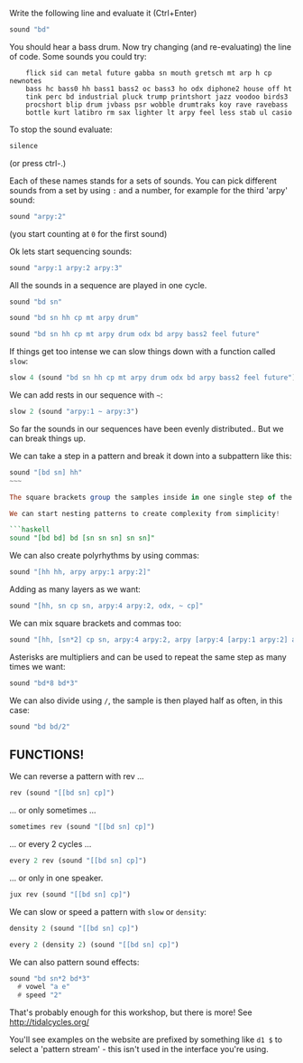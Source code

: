 

Write the following line and evaluate it (Ctrl+Enter)

```haskell
sound "bd"
```

You should hear a bass drum. Now try changing (and re-evaluating) the
line of code. Some sounds you could try:

```
    flick sid can metal future gabba sn mouth gretsch mt arp h cp newnotes
    bass hc bass0 hh bass1 bass2 oc bass3 ho odx diphone2 house off ht
    tink perc bd industrial pluck trump printshort jazz voodoo birds3
    procshort blip drum jvbass psr wobble drumtraks koy rave ravebass
    bottle kurt latibro rm sax lighter lt arpy feel less stab ul casio
```

To stop the sound evaluate:

```haskell
silence
```

(or press ctrl-.)

Each of these names stands for a sets of sounds. You can pick
different sounds from a set by using `:` and a number, for example for
the third 'arpy' sound:

```haskell
sound "arpy:2"
```

(you start counting at `0` for the first sound)

Ok lets start sequencing sounds:

```haskell
sound "arpy:1 arpy:2 arpy:3"
```

All the sounds in a sequence are played in one cycle.

```haskell
sound "bd sn"

sound "bd sn hh cp mt arpy drum"

sound "bd sn hh cp mt arpy drum odx bd arpy bass2 feel future"
```

If things get too intense we can slow things down with a function
called `slow`:

```haskell
slow 4 (sound "bd sn hh cp mt arpy drum odx bd arpy bass2 feel future")
```

We can add rests in our sequence with `~`:

```haskell
slow 2 (sound "arpy:1 ~ arpy:3")
```

So far the sounds in our sequences have been evenly distributed.. But
we can break things up.

We can take a step in a pattern and break it down into a subpattern like this:

```haskell
sound "[bd sn] hh"
~~~

The square brackets group the samples inside in one single step of the cycle.

We can start nesting patterns to create complexity from simplicity!

```haskell
sound "[bd bd] bd [sn sn sn] sn sn]"
```

We can also create polyrhythms by using commas:

```haskell
sound "[hh hh, arpy arpy:1 arpy:2]"
```

Adding as many layers as we want:

```haskell
sound "[hh, sn cp sn, arpy:4 arpy:2, odx, ~ cp]"
```

We can mix square brackets and commas too:

```haskell
sound "[hh, [sn*2] cp sn, arpy:4 arpy:2, arpy [arpy:4 [arpy:1 arpy:2] arpy:3 arpy], odx, ~ cp]"
```

Asterisks are multipliers and can be used to repeat the same step as
many times we want:


```haskell
sound "bd*8 bd*3"
```

We can also divide using `/`, the sample is then played half as often,
in this case:

```haskell
sound "bd bd/2"
```

## FUNCTIONS!

We can reverse a pattern with rev ...

```haskell
rev (sound "[[bd sn] cp]")
```

... or only sometimes ...

```haskell
sometimes rev (sound "[[bd sn] cp]")
```

... or every 2 cycles ...

```haskell
every 2 rev (sound "[[bd sn] cp]")
```

... or only in one speaker.

```haskell
jux rev (sound "[[bd sn] cp]")
```

We can slow or speed a pattern with `slow` or `density`:

```haskell
density 2 (sound "[[bd sn] cp]")

every 2 (density 2) (sound "[[bd sn] cp]")
```

We can also pattern sound effects:

```haskell
sound "bd sn*2 bd*3"
  # vowel "a e"
  # speed "2"
```
  
That's probably enough for this workshop, but there is more! See
http://tidalcycles.org/

You'll see examples on the website are prefixed by something like `d1
$` to select a 'pattern stream' - this isn't used in the interface
you're using.
